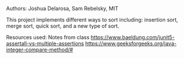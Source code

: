 Authors: Joshua Delarosa, Sam Rebelsky, MIT

This project implements different ways to sort including: insertion sort,
merge sort, quick sort, and a new type of sort.

Resources used: Notes from class
https://www.baeldung.com/junit5-assertall-vs-multiple-assertions
https://www.geeksforgeeks.org/java-integer-compare-method/#

